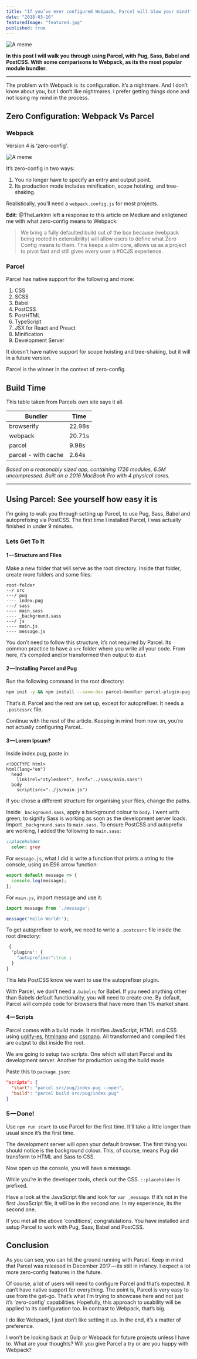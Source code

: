 ```yaml
---
title: "If you’ve ever configured Webpack, Parcel will blow your mind!"
date: "2018-03-16"
featuredImage: "featured.jpg"
published: true
---
```


![A meme](./featured.jpg)

**In this post I will walk you through using Parcel, with Pug, Sass, Babel and PostCSS. With some comparisons to Webpack, as its the most popular module bundler.**

---

The problem with Webpack is its configuration. It’s a nightmare. And I don’t know about you, but I don’t like nightmares. I prefer getting things done and not losing my mind in the process.

## Zero Configuration: Webpack Vs Parcel

### Webpack

Version 4 is ‘zero-config’.

![A meme](./meme.jpeg)

It’s zero-config in two ways:

1.  You no longer have to specify an entry and output point.
2.  Its production mode includes minification, scope hoisting, and tree-shaking.

Realistically, you’ll need a `webpack.config.js` for most projects.

**Edit**: @TheLarkInn left a response to this article on Medium and enligtened me with what zero-config means to Webpack:

> We bring a fully defaulted build out of the box because (webpack being rooted in extensibility) will allow users to define what Zero Config means to them. This keeps a slim core, allows us as a project to pivot fast and still gives every user a #0CJS experience.

### Parcel

Parcel has native support for the following and more:

1.  CSS
2.  SCSS
3.  Babel
4.  PostCSS
5.  PostHTML
6.  TypeScript
7.  JSX for React and Preact
8.  Minification
9.  Development Server

It doesn’t have native support for scope hoisting and tree-shaking, but it will in a future version.

Parcel is the winner in the context of zero-config.

## Build Time

This table taken from Parcels own site says it all.

| Bundler             | Time   |
| ------------------- | ------ |
| browserify          | 22.98s |
| webpack             | 20.71s |
| parcel              | 9.98s  |
| parcel - with cache | 2.64s  |

_Based on a reasonably sized app, containing 1726 modules, 6.5M uncompressed. Built on a 2016 MacBook Pro with 4 physical cores._

---

## Using Parcel: See yourself how easy it is

I’m going to walk you through setting up Parcel, to use Pug, Sass, Babel and autoprefixing via PostCSS. The first time I installed Parcel, I was actually finished in under 9 minutes.

### Lets Get To It

#### 1 — Structure and Files

Make a new folder that will serve as the root directory. Inside that folder, create more folders and some files:

```
root-folder
--/ src
---/ pug
---- index.pug
---/ sass
---- main.sass
---- _background.sass
---/ js
---- main.js
---- message.js
```

You don’t need to follow this structure, it’s not required by Parcel. Its common practice to have a `src` folder where you write all your code. From here, it’s compiled and/or transformed then output to `dist`

#### 2 — Installing Parcel and Pug

Run the following command in the root directory:

```bash
npm init -y && npm install --save-dev parcel-bundler parcel-plugin-pug
```

That’s it. Parcel and the rest are set up, except for autoprefixer. It needs a `.postcssrc` file.

Continue with the rest of the article. Keeping in mind from now on, you’re not actually configuring Parcel..

#### 3 — Lorem Ipsum?

Inside index.pug, paste in:

```pug
<!DOCTYPE html>
html(lang="en")
  head
    link(rel="stylesheet", href="../sass/main.sass")
  body
    script(src="../js/main.js")
```

If you chose a different structure for organising your files, change the paths.

Inside `_background.sass`, apply a background colour to `body`. I went with green, to signify Sass is working as soon as the development server loads. Import `_background.sass` to `main.sass`. To ensure PostCSS and autoprefix are working, I added the following to `main.sass`:

```sass
::placeholder
  color: grey
```

For `message.js`, what I did is write a function that prints a string to the console, using an ES6 arrow function:

```javascript
export default message => {
  console.log(message);
};
```

For `main.js`, import message and use it:

```javascript
import message from './message';

message('Hello World!');
```

To get autoprefixer to work, we need to write a `.postcssrc` file inside the root directory:

```css
 {
  'plugins': {
    "autoprefixer":true ;
  }
}
```

This lets PostCSS know we want to use the autoprefixer plugin.

With Parcel, we don’t need a .`babelrc` for Babel. If you need anything other than Babels default functionality, you will need to create one. By default, Parcel will compile code for browsers that have more than 1% market share.

#### 4 — Scripts

Parcel comes with a build mode. It minifies JavaScript, HTML and CSS using [uglify-es](https://github.com/mishoo/UglifyJS2/tree/harmony), [htmlnano](https://github.com/posthtml/htmlnano) and [cssnano](http://cssnano.co/). All transformed and compiled files are output to dist inside the root.

We are going to setup two scripts. One which will start Parcel and its development server. Another for production using the build mode.

Paste this to `package.json`:

```json
"scripts": {
  "start": "parcel src/pug/index.pug --open",
  "build": "parcel build src/pug/index.pug"
}
```

### 5 — Done!

Use `npm run start` to use Parcel for the first time. It’ll take a little longer than usual since it’s the first time.

The development server will open your default browser. The first thing you should notice is the background colour. This, of course, means Pug did transform to HTML and Sass to CSS.

Now open up the console, you will have a message.

While you’re in the developer tools, check out the CSS. `::placeholder` is prefixed.

Have a look at the JavaScript file and look for `var _message`. If it’s not in the first JavaScript file, it will be in the second one. In my experience, its the second one.

If you met all the above ‘conditions’, congratulations. You have installed and setup Parcel to work with Pug, Sass, Babel and PostCSS.

## Conclusion

As you can see, you can hit the ground running with Parcel. Keep in mind that Parcel was released in December 2017 — its still in infancy. I expect a lot more zero-config features in the future.

Of course, a lot of users will need to configure Parcel and that’s expected. It can’t have native support for everything. The point is, Parcel is very easy to use from the get-go. That’s what I’m trying to showcase here and not just it’s ‘zero-config’ capabilities. Hopefully, this approach to usability will be applied to its configuration too. In contrast to Webpack, that’s big.

I do like Webpack, I just don’t like setting it up. In the end, it’s a matter of preference.

I won’t be looking back at Gulp or Webpack for future projects unless I have to. What are your thoughts? Will you give Parcel a try or are you happy with Webpack?
